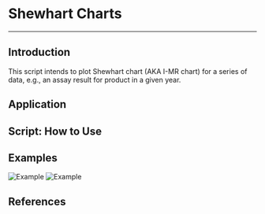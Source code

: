 # Shewhart Charts
---
## Introduction
This script intends to plot Shewhart chart (AKA I-MR chart) for a series of data, e.g., an assay result for product in a given year.

## Application

## Script: How to Use

## Examples

![Example](/example.jpg "Example chart")
![Example](/example.png?raw=true "Example chart")

## References
